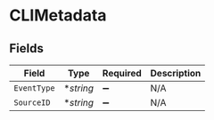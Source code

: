 # CLIMetadata


## Fields

| Field              | Type               | Required           | Description        |
| ------------------ | ------------------ | ------------------ | ------------------ |
| `EventType`        | **string*          | :heavy_minus_sign: | N/A                |
| `SourceID`         | **string*          | :heavy_minus_sign: | N/A                |